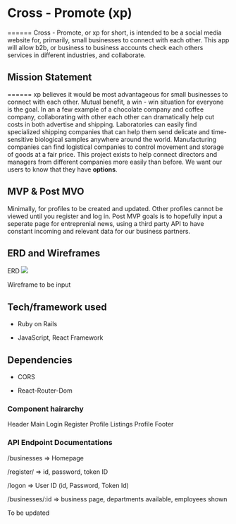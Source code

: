 # Cross - Promote (xp)
======
Cross - Promote, or xp for short, is intended to be a social media website for, primarily, small businesses to connect with each other. This app will allow b2b, or business to business accounts check each others services in different industries, and collaborate.

## Mission Statement
======
xp believes it would be most advantageous for small businesses to connect with each other. Mutual benefit, a win - win situation for everyone is the goal. In an a few example of a chocolate company and coffee company, collaborating with other each other can dramatically help cut costs in both advertise and shipping. Laboratories can easily find specialized shipping companies that can help them send delicate and time-sensitive biological samples anywhere around the world. Manufacturing companies can find logistical companies to control movement and storage of goods at a fair price. This project exists to help connect directors and managers from different companies more easily than before. We want our users to know that they have **options**. 

## MVP & Post MVO

Minimally, for profiles to be created and updated. Other profiles cannot be viewed until you register and log in. Post MVP goals is to hopefully input a seperate page for entreprenial news, using a third party API to have constant incoming and relevant data for our business partners.

## ERD and Wireframes
ERD
![](./images/Cross-Promote(xp).jpg)

Wireframe to be input

## Tech/framework used

* Ruby on Rails

* JavaScript, React Framework

## Dependencies

* CORS

* React-Router-Dom

### Component hairarchy
Header
Main
Login
Register
Profile Listings
Profile
Footer

### API Endpoint Documentations

/businesses => Homepage

/register/         => id, password, token ID

/logon     => User ID (id, Password, Token Id)

/businesses/:id         => business page, departments available, employees shown

To be updated
